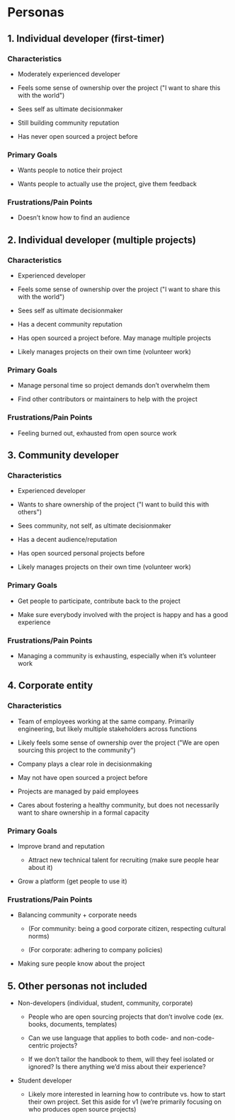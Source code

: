 # Personas

## 1. Individual developer (first-timer)

### Characteristics

* Moderately experienced developer

* Feels some sense of ownership over the project ("I want to share this with the world")

* Sees self as ultimate decisionmaker

* Still building community reputation

* Has never open sourced a project before

### Primary Goals

* Wants people to notice their project

* Wants people to actually use the project, give them feedback

### Frustrations/Pain Points

* Doesn’t know how to find an audience

## 2. Individual developer (multiple projects)

### Characteristics

* Experienced developer

* Feels some sense of ownership over the project ("I want to share this with the world")

* Sees self as ultimate decisionmaker

* Has a decent community reputation

* Has open sourced a project before. May manage multiple projects

* Likely manages projects on their own time (volunteer work)

### Primary Goals

* Manage personal time so project demands don’t overwhelm them

* Find other contributors or maintainers to help with the project

### Frustrations/Pain Points

* Feeling burned out, exhausted from open source work

## 3. Community developer

### Characteristics

* Experienced developer

* Wants to share ownership of the project ("I want to build this with others")

* Sees community, not self, as ultimate decisionmaker

* Has a decent audience/reputation

* Has open sourced personal projects before

* Likely manages projects on their own time (volunteer work)

### Primary Goals

* Get people to participate, contribute back to the project

* Make sure everybody involved with the project is happy and has a good experience

### Frustrations/Pain Points

* Managing a community is exhausting, especially when it’s volunteer work

## 4. Corporate entity

### Characteristics

* Team of employees working at the same company. Primarily engineering, but likely multiple stakeholders across functions

* Likely feels some sense of ownership over the project ("We are open sourcing this project to the community")

* Company plays a clear role in decisionmaking

* May not have open sourced a project before

* Projects are managed by paid employees

* Cares about fostering a healthy community, but does not necessarily want to share ownership in a formal capacity

### Primary Goals

* Improve brand and reputation

    * Attract new technical talent for recruiting (make sure people hear about it)

* Grow a platform (get people to use it)

### Frustrations/Pain Points

* Balancing community + corporate needs

    * (For community: being a good corporate citizen, respecting cultural norms)

    * (For corporate: adhering to company policies)

* Making sure people know about the project

## 5. Other personas not included

* Non-developers (individual, student, community, corporate)

    * People who are open sourcing projects that don’t involve code (ex. books, documents, templates)

    * Can we use language that applies to both code- and non-code-centric projects?

    * If we don’t tailor the handbook to them, will they feel isolated or ignored? Is there anything we’d miss about their experience?

* Student developer

    * Likely more interested in learning how to contribute vs. how to start their own project. Set this aside for v1 (we’re primarily focusing on who produces open source projects)
